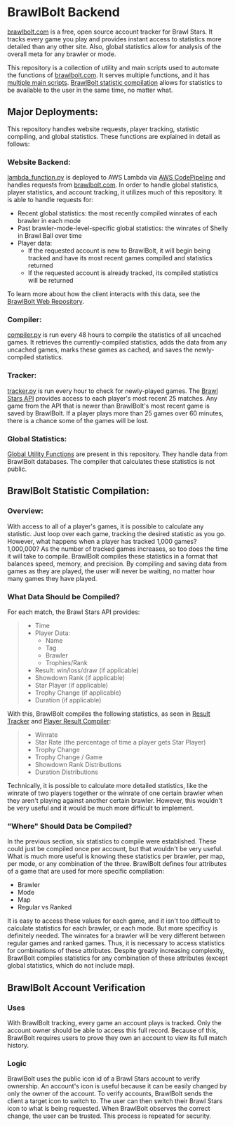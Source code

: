 # BrawlBolt Backend

[brawlbolt.com](https://www.brawlbolt.com/) is a free, open source account tracker for Brawl Stars. It tracks every game you play and provides instant access to statistics more detailed than any other site. Also, global statistics allow for analysis of the overall meta for any brawler or mode.

This repository is a collection of utility and main scripts used to automate the functions of [brawlbolt.com](https://www.brawlbolt.com/). It serves multiple functions, and it has [multiple main scripts](#Major-Deployments). [BrawlBolt statistic compilation](#brawlbolt-statistic-compilation) allows for statistics to be available to the user in the same time, no matter what.

## Major Deployments:

This repository handles website requests, player tracking, statistic compiling, and global statistics. These functions are explained in detail as follows:

### Website Backend:

[lambda_function.py](lambda_function.py) is deployed to AWS Lambda via [AWS CodePipeline](https://aws.amazon.com/codepipeline/) and handles requests from [brawlbolt.com](https://www.brawlbolt.com/). In order to handle global statistics, player statistics, and account tracking, it utilizes much of this repository.
It is able to handle requests for:

- Recent global statistics: the most recently compiled winrates of each brawler in each mode
- Past brawler-mode-level-specific global statistics: the winrates of Shelly in Brawl Ball over time
- Player data:
  - If the requested account is new to BrawlBolt, it will begin being tracked and have its most recent games compiled and statistics returned
  - If the requested account is already tracked, its compiled statistics will be returned

To learn more about how the client interacts with this data, see the [BrawlBolt Web Repository](https://github.com/polpolcharchar/brawlbolt).

### Compiler:

[compiler.py](compiler.py) is run every 48 hours to compile the statistics of all uncached games. It retrieves the currently-compiled statistics, adds the data from any uncached games, marks these games as cached, and saves the newly-compiled statistics.

### Tracker:

[tracker.py](tracker.py) is run every hour to check for newly-played games. The [Brawl Stars API](https://developer.brawlstars.com/#/) provides access to each player's most recent 25 matches. Any game from the API that is newer than BrawlBolt's most recent game is saved by BrawlBolt. If a player plays more than 25 games over 60 minutes, there is a chance some of the games will be lost.

### Global Statistics:

[Global Utility Functions](DatabaseUtility/globalUtility.py) are present in this repository. They handle data from BrawlBolt databases. The compiler that calculates these statistics is not public.


## BrawlBolt Statistic Compilation:

### Overview:

With access to all of a player's games, it is possible to calculate any statistic. Just loop over each game, tracking the desired statistic as you go. However, what happens when a player has tracked 1,000 games? 1,000,000? As the number of tracked games increases, so too does the time it will take to compile. BrawlBolt compiles these statistics in a format that balances speed, memory, and precision. By compiling and saving data from games as they are played, the user will never be waiting, no matter how many games they have played.

### What Data Should be Compiled?

For each match, the Brawl Stars API provides:

> - Time
> - Player Data:
>   - Name
>   - Tag
>   - Brawler
>   - Trophies/Rank
> - Result: win/loss/draw (if applicable)
> - Showdown Rank (if applicable)
> - Star Player (if applicable)
> - Trophy Change (if applicable)
> - Duration (if applicable)

With this, BrawlBolt compiles the following statistics, as seen in [Result Tracker](/CompilerStructuresModule/CompilerStructures/resultTracker.py) and [Player Result Compiler](/CompilerStructuresModule/CompilerStructures/playerResultCompiler.py):

> - Winrate
> - Star Rate (the percentage of time a player gets Star Player)
> - Trophy Change
> - Trophy Change / Game
> - Showdown Rank Distributions
> - Duration Distributions

Technically, it is possible to calculate more detailed statistics, like the winrate of two players together or the winrate of one certain brawler when they aren't playing against another certain brawler. However, this wouldn't be very useful and it would be much more difficult to implement.

### "Where" Should Data be Compiled?

In the previous section, six statistics to compile were established. These could just be compiled once per account, but that wouldn't be very useful. What is much more useful is knowing these statistics per brawler, per map, per mode, or any combination of the three. BrawlBolt defines four attributes of a game that are used for more specific compilation:

- Brawler
- Mode
- Map
- Regular vs Ranked

It is easy to access these values for each game, and it isn't too difficult to calculate statistics for each brawler, or each mode. But more specificy is definitely needed. The winrates for a brawler will be very different between regular games and ranked games. Thus, it is necessary to access statistics for combinations of these attributes. Despite greatly increasing complexity, BrawlBolt compiles statistics for any combination of these attributes (except global statistics, which do not include map).

## BrawlBolt Account Verification

### Uses

With BrawlBolt tracking, every game an account plays is tracked. Only the account owner should be able to access this full record. Because of this, BrawlBolt requires users to prove they own an account to view its full match history.

### Logic

BrawlBolt uses the public icon id of a Brawl Stars account to verify ownership. An account's icon is useful because it can be easily changed by only the owner of the account. To verify accounts, BrawlBolt sends the client a target icon to switch to. The user can then switch their Brawl Stars icon to what is being requested. When BrawlBolt observes the correct change, the user can be trusted. This process is repeated for security.